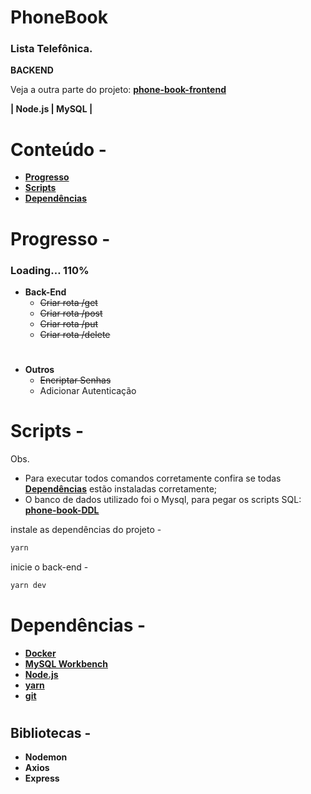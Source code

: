 # PhoneBook

### Lista Telefônica.
**BACKEND**

Veja a outra parte do projeto: **[phone-book-frontend](https://github.com/JohnsCoder/phone-book-frontend)**

**| Node.js | MySQL |** 
# 
# Conteúdo -
- **[Progresso](#progresso--)**
- **[Scripts](#scripts--)**
- **[Dependências](#dependencias--)**
# 
# Progresso -


### Loading… 110%


- **Back-End**
    - ~~Criar rota /get~~
    - ~~Criar rota /post~~
    - ~~Criar rota /put~~
    - ~~Criar rota /delete~~

# 
- **Outros**
    - ~~Encriptar Senhas~~
    - Adicionar Autenticação
# 
# Scripts -

Obs. 
- Para executar todos comandos corretamente confira se todas **[Dependências](#Dependências--)** estão instaladas corretamente;
- O banco de dados utilizado foi o Mysql, para pegar os scripts SQL: **[phone-book-DDL](https://github.com/JohnsCoder/phone-book-DDL)**



instale as dependências do projeto -

```bash
yarn 

```

inicie o back-end -

```bash
yarn dev

```


# 
# Dependências -


- **[Docker](https://www.docker.com/get-started/)**
- **[MySQL Workbench](https://dev.mysql.com/downloads/workbench/)**
- **[Node.js](https://nodejs.org/en/)**
- **[yarn](https://yarnpkg.com/getting-started/install)**
- **[git](https://git-scm.com/downloads)**

#
## Bibliotecas -
- **Nodemon**
- **Axios**
- **Express**
